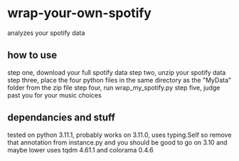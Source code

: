 # wrap-your-own-spotify
analyzes your spotify data

## how to use
step one, download your full spotify data
step two, unzip your spotify data
step three, place the four python files in the same directory as the "MyData" folder from the zip file
step four, run wrap_my_spotify.py
step five, judge past you for your music choices

## dependancies and stuff
tested on python 3.11.1, probably works on 3.11.0, uses typing.Self so remove that annotation from instance.py and you should be good to go on 3.10 and maybe lower
uses tqdm 4.61.1 and colorama 0.4.6
